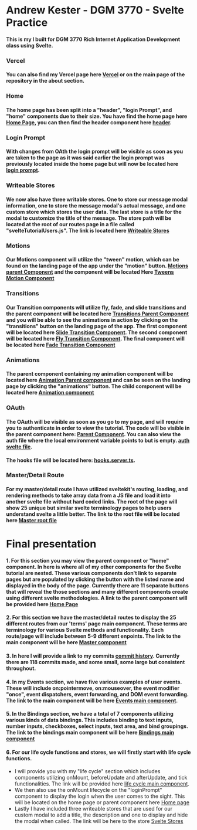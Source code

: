 # Andrew Kester - DGM 3770 - Svelte Practice

#### This is my I built for DGM 3770 Rich Internet Application Development class using Svelte.

### Vercel
#### You can also find my Vercel page here [Vercel](https://dgm-3770-svelte.vercel.app/) or on the main page of the repository in the about section.

### Home
#### The home page has been split into a "header", "login Prompt", and "home" components due to their size. You have find the home page here [Home Page](https://github.com/Andyrooooo/DGM3770_Svelte/blob/master/svelte_practice_project/src/routes/%2Bpage.svelte), you can then find the header component here [header](https://github.com/Andyrooooo/DGM3770_Svelte/blob/master/svelte_practice_project/src/routes/header/%2Bpage.svelte).

### Login Prompt
#### With changes from OAth the login prompt will be visible as soon as you are taken to the page as it was said earlier the login prompt was previously located inside the home page but will now be located here [login prompt](https://github.com/Andyrooooo/DGM3770_Svelte/blob/master/svelte_practice_project/src/routes/loginPrompt/%2Bpage.svelte).

### Writeable Stores
#### We now also have three writable stores. One to store our message modal information, one to store the message modal's actual message, and one custom store which stores the user data. The last store is a title for the modal to customize the title of the message. The store path will be located at the root of our routes page in a file called "svelteTutorialUsers.js". The link is located here [Writeable Stores](https://github.com/Andyrooooo/DGM3770_Svelte/blob/master/svelte_practice_project/src/routes/svelteTutorialUsers.js)

### Motions
#### Our Motions component will utilize the "tween" motion, which can be found on the landing page of the app under the "motion" button. [Motions parent Component](https://github.com/Andyrooooo/DGM3770_Svelte/blob/master/svelte_practice_project/src/routes/motion/%2Bpage.svelte) and the component will be located Here [Tweens Motion Component](https://github.com/Andyrooooo/DGM3770_Svelte/blob/master/svelte_practice_project/src/routes/motion/tweens.svelte)

### Transitions
#### Our Transition components will utilize fly, fade, and slide transitions and the parent component will be located here [Transitions Parent Component](https://github.com/Andyrooooo/DGM3770_Svelte/blob/master/svelte_practice_project/src/routes/transitions/%2Bpage.svelte) and you will be able to see the animations in action by clicking on the "transitions" button on the landing page of the app. The first component will be located here [Slide Transition Component](https://github.com/Andyrooooo/DGM3770_Svelte/blob/master/svelte_practice_project/src/routes/transitions/slide.svelte). The second component will be located here [Fly Transition Component](https://github.com/Andyrooooo/DGM3770_Svelte/blob/master/svelte_practice_project/src/routes/transitions/fly.svelte). The final component will be located here [Fade Transition Component](https://github.com/Andyrooooo/DGM3770_Svelte/blob/master/svelte_practice_project/src/routes/transitions/fade.svelte)

### Animations
#### The parent component containing my animation component will be located here [Animation Parent component](https://github.com/Andyrooooo/DGM3770_Svelte/blob/master/svelte_practice_project/src/routes/animations/%2Bpage.svelte) and can be seen on the landing page by clicking the "animations" button. The child component will be located here [Animation component](https://github.com/Andyrooooo/DGM3770_Svelte/blob/master/svelte_practice_project/src/routes/animations/animateDirective.svelte)

### OAuth 
#### The OAuth will be visible as soon as you go to my page, and will require you to authenticate in order to view the tutorial. The code will be visible in the parent component here: [Parent Component](https://github.com/Andyrooooo/DGM3770_Svelte/blob/master/svelte_practice_project/src/routes/%2Bpage.svelte). You can also view the auth file where the local environment variable points to but is empty. [auth svelte file](https://github.com/Andyrooooo/DGM3770_Svelte/blob/master/svelte_practice_project/src/routes/auth/%2Bpage.svelte).

#### The hooks file will be located here: [hooks.server.ts](https://github.com/Andyrooooo/DGM3770_Svelte/blob/master/svelte_practice_project/src/hooks.server.ts).

### Master/Detail Route
#### For my master/detail route I have utilized sveltekit's routing, loading, and rendering methods to take array data from a JS file and load it into another svelte file without hard coded links. The root of the page will show 25 unique but similar svelte terminology pages to help users understand svelte a little better. The link to the root file will be located here [Master root file](https://github.com/Andyrooooo/DGM3770_Svelte/tree/master/svelte_practice_project/src/routes/terms)

# Final presentation 
#### 1. For this section you may view the parent component or "home" component. In here is where all of my other components for the Svelte tutorial are nested. These various components don't link to separate pages but are populated by clicking the button with the listed name and displayed in the body of the page. Currently there are 11 separate buttons that will reveal the those sections and many different components create using different svelte methodologies. A link to the parent component will be provided here [Home Page](https://github.com/Andyrooooo/DGM3770_Svelte/blob/master/svelte_practice_project/src/routes/%2Bpage.svelte)

#### 2. For this section we have the master/detail routes to display the 25 different routes from our 'terms' page main component. These terms are terminology for various Svelte methods and functionality. Each route/page will include between 5-9 different enpoints. The link to the main component will be here [Master component](https://github.com/Andyrooooo/DGM3770_Svelte/tree/master/svelte_practice_project/src/routes/terms)

#### 3. In here I will provide a link to my commits [commit history](https://github.com/Andyrooooo/DGM3770_Svelte/commits/master). Currently there are 118 commits made, and some small, some large but consistent throughout.

#### 4. In my Events section, we have five various examples of user events. These will include on:pointermove, on:mouseover, the event modifier "once", event dispatchers, event forwarding, and DOM event forwarding. The link to the main component will be here [Events main component](https://github.com/Andyrooooo/DGM3770_Svelte/blob/master/svelte_practice_project/src/routes/events/%2Bpage.svelte).

#### 5. In the Bindings section, we have a total of 7 components utilizing various kinds of data bindings. This includes binding to text inputs, number inputs, checkboxes, select inputs, text area, and bind groupings. The link to the bindings main component will be here [Bindings main component](https://github.com/Andyrooooo/DGM3770_Svelte/blob/master/svelte_practice_project/src/routes/bindings/%2Bpage.svelte)

#### 6. For our life cycle functions and stores, we will firstly start with life cycle functions. 
- I will provide you with my "life cycle" section which includes components utilizing onMount, beforeUpdate and afterUpdate, and tick functionalities. The link will be provided here [life cycle main component](https://github.com/Andyrooooo/DGM3770_Svelte/blob/master/svelte_practice_project/src/routes/lifecycle/%2Bpage.svelte).
- We then also use the onMount lifecycle on the "loginPrompt" component to display the login when the user comes to the sight. This will be located on the home page or parent component here [Home page](https://github.com/Andyrooooo/DGM3770_Svelte/blob/master/svelte_practice_project/src/routes/%2Bpage.svelte)
- Lastly I have included three writeable stores that are used for our custom modal to add a title, the description and one to display and hide the modal when called. The link will be here to the store [Svelte Stores](https://github.com/Andyrooooo/DGM3770_Svelte/blob/master/svelte_practice_project/src/routes/svelteTutorialUsers.js)
